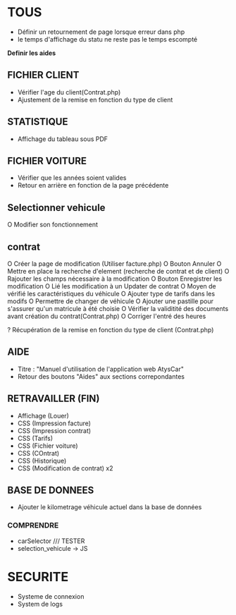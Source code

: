

# TOUS
- Définir un retournement de page lorsque erreur dans php
- le temps d'affichage du statu ne reste pas le temps escompté

**Definir les aides**


## FICHIER CLIENT

- Vérifier l'age du client(Contrat.php)
- Ajustement de la remise en fonction du type de client

## STATISTIQUE

- Affichage du tableau sous PDF


## FICHIER VOITURE

- Vérifier que les années soient valides
- Retour en arrière en fonction de la page précédente

## Selectionner vehicule
O Modifier son fonctionnement

## contrat

O Créer la page de modification (Utiliser facture.php)
O Bouton Annuler 
O Mettre en place la recherche d'element (recherche de contrat et de client)
O Rajouter les champs nécessaire à la modification 
O Bouton Enregistrer les modification
O Lié les modification à un Updater de contrat
O Moyen de vérifié les caractéristiques du véhicule
O Ajouter type de tarifs dans les modifs
O Permettre de changer de véhicule
O Ajouter une pastille pour s'assurer qu'un matricule à été choisie
O Vérifier la validitité des documents avant création du contrat(Contrat.php)
O Corriger l'entré des heures

? Récupération de la remise en fonction du type de client (Contrat.php)


## AIDE
- Titre : "Manuel d'utilisation de l'application web AtysCar"
- Retour des boutons "Aides" aux sections correpondantes

## RETRAVAILLER (FIN)
- Affichage (Louer)
- CSS (Impression facture)
- CSS (Impression contrat)
- CSS (Tarifs)
- CSS (Fichier voiture)
- CSS (COntrat)
- CSS (Historique)
- CSS (Modification de contrat) x2


## BASE DE DONNEES
- Ajouter le kilometrage véhicule actuel dans la base de données 


### COMPRENDRE

- carSelector /// TESTER
- selection_vehicule -> JS 


# SECURITE 

- Systeme de connexion
- System de logs